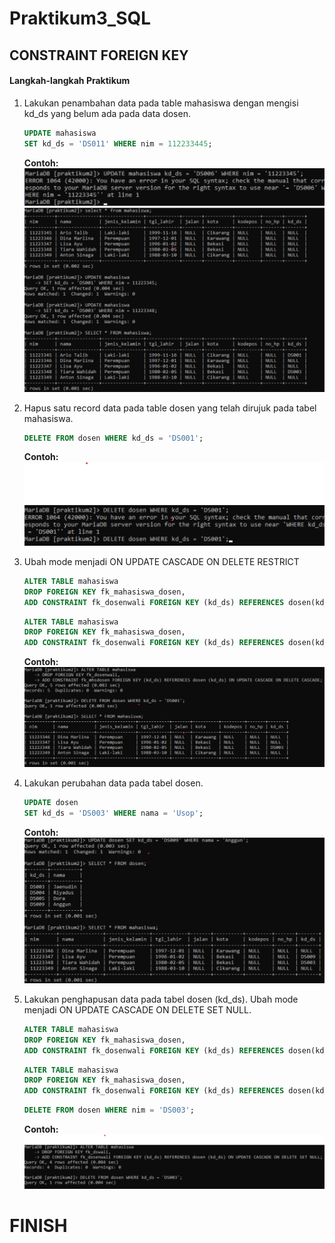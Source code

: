 # Praktikum3_SQL

## **CONSTRAINT FOREIGN KEY**         


####  **Langkah-langkah Praktikum**

1. Lakukan penambahan data pada table mahasiswa dengan mengisi kd_ds yang belum ada pada data dosen.

    ```sql
    UPDATE mahasiswa
    SET kd_ds = 'DS011' WHERE nim = 112233445;
    ```

    **Contoh:** <br>
    ![img](gambar/1.png)<br>
    ![img](gambar/2.png)<br>

2. Hapus satu record data pada table dosen yang telah dirujuk pada tabel mahasiswa.

    ```sql
    DELETE FROM dosen WHERE kd_ds = 'DS001';
    ```

    **Contoh:** <br>
    ![img](gambar/3.png)<br>

3. Ubah mode menjadi ON UPDATE CASCADE ON DELETE RESTRICT

    ```sql
    ALTER TABLE mahasiswa
    DROP FOREIGN KEY fk_mahasiswa_dosen,
    ADD CONSTRAINT fk_dosenwali FOREIGN KEY (kd_ds) REFERENCES dosen(kd_ds) ON UPDATE CASCADE ON DELETE CASCADE;
    ```

    ```sql
    ALTER TABLE mahasiswa
    DROP FOREIGN KEY fk_mahasiswa_dosen,
    ADD CONSTRAINT fk_dosenwali FOREIGN KEY (kd_ds) REFERENCES dosen(kd_ds) ON UPDATE CASCADE ON DELETE RESTRICT;
    ```

    **Contoh:**<br>
    ![img](gambar/4.png)<br>

4. Lakukan perubahan data pada tabel dosen.

    ```sql
    UPDATE dosen
    SET kd_ds = 'DS003' WHERE nama = 'Usop';
    ```

    **Contoh:**<br>
    ![img](gambar/5.png)<br>

5. Lakukan penghapusan data pada tabel dosen (kd_ds). Ubah mode menjadi ON UPDATE CASCADE ON DELETE SET NULL.

    ```sql
    ALTER TABLE mahasiswa
    DROP FOREIGN KEY fk_mahasiswa_dosen,
    ADD CONSTRAINT fk_dosenwali FOREIGN KEY (kd_ds) REFERENCES dosen(kd_ds) ON UPDATE CASCADE ON DELETE RESTRICT;
    ```

    ```sql
    ALTER TABLE mahasiswa
    DROP FOREIGN KEY fk_mahasiswa_dosen,
    ADD CONSTRAINT fk_dosenwali FOREIGN KEY (kd_ds) REFERENCES dosen(kd_ds) ON UPDATE CASCADE ON DELETE NOT NULL;
    ```

    ```sql
    DELETE FROM dosen WHERE nim = 'DS003';
    ```

    **Contoh:** <br>
    ![img](gambar/6.png)<br>


# FINISH
